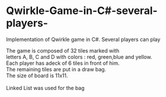# Qwirkle-Game-in-C#-several-players-
Implementation of Qwirkle game in C#. Several players can play

The game is composed of 32 tiles marked with<br>
letters A, B, C and D with colors : red, green,blue and yellow.<br>
Each player has adeck of 6 tiles in front of him.<br>
The remaining tiles are put in a draw bag.<br>
The size of board is 11x11.<br>  
Linked List was used for the bag<br>

